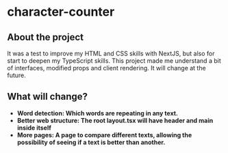 # character-counter

## About the project
It was a test to improve my HTML and CSS skills with NextJS, but also for start to deepen my TypeScript skills. This project made me understand a bit of interfaces, modified props and client rendering. It will change at the future.

## What will change?
- **Word detection: Which words are repeating in any text.**
- **Better web structure: The root layout.tsx will have header and main inside itself**
- **More pages: A page to compare different texts, allowing the possibility of seeing if a text is better than another.**
